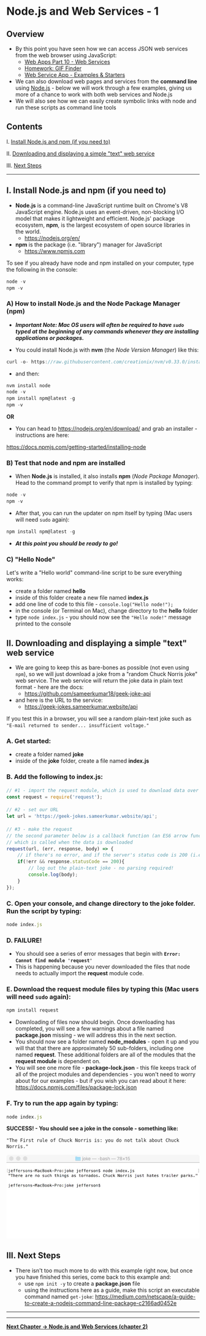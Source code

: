 # Node.js and Web Services - 1

## Overview

- By this point you have seen how we can access JSON web services from the web browser using JavaScript:
  - [Web Apps Part 10 - Web Services](https://github.com/tonethar/IGME-230-Master/blob/master/notes/web-apps-10.md)
  - [Homework: GIF Finder](https://github.com/tonethar/IGME-230-Master/blob/master/notes/HW-gif-finder.md)
  - [Web Service App - Examples & Starters](https://github.com/tonethar/IGME-230-Master/blob/master/notes/web-service-app-starters.md)
- We can also download web pages and services from the **command line** using [Node.js](https://nodejs.org/en/) - below we will work through a few examples, giving us more of a chance to work with both web services and Node.js
- We will also see how we can easily create symbolic links with node and run these scripts as command line tools

## Contents

<!--- Local Navigation --->
I. [Install Node.js and npm (if you need to)](#section1)

II. [Downloading and displaying a simple "text" web service](#section2)

III. [Next Steps](#section3)

<hr>

<a id="section1"></a>

## I. Install Node.js and npm (if you need to) 

- **Node.js** is a command-line JavaScript runtime built on Chrome's V8 JavaScript engine. Node.js uses an event-driven, non-blocking I/O model that makes it lightweight and efficient. Node.js' package ecosystem, **npm**, is the largest ecosystem of open source libraries in the world.
  - https://nodejs.org/en/
- **npm** is the package (i.e. "library") manager for JavaScript
  - https://www.npmjs.com
  
To see if you already have node and npm installed on your computer, type the following in the console:

```js
node -v
npm -v
```
  
### A) How to install Node.js and the Node Package Manager (npm)
 
- ***Important Note: Mac OS users will often be required to have `sudo` typed at the beginning of any commands whenever they are installing applications or packages.***
 
- You could install Node.js with **nvm** (the *Node Version Manager*) like this:
 
 ```js
 curl -o- https://raw.githubusercontent.com/creationix/nvm/v0.33.0/install.sh | bash
 ```
 
 - and then: 
 
 ```js
 nvm install node
 node -v
 npm install npm@latest -g
 npm -v
 ```
 
 **OR**
 
 - You can head to https://nodejs.org/en/download/ and grab an installer - instructions are here:
 
 https://docs.npmjs.com/getting-started/installing-node
 
 
### B) Test that node and npm are installed
 
 - When **Node.js** is installed, it also installs **npm** (*Node Package Manager*). Head to the command prompt to verify that npm is installed by typing:
 
 ```js
 node -v
 npm -v
 ```
 
 - After that, you can run the updater on npm itself by typing (Mac users will need `sudo` again):
 
 ```js
 npm install npm@latest -g
 ```
 
 - ***At this point you should be ready to go!***
 
 ### C) "Hello Node"
 
 Let's write a "Hello world" command-line script to be sure everything works:
 - create a folder named **hello**
 - inside of this folder create a new file named **index.js**
 - add one line of code to this file - `console.log("Hello node!");`
 - in the console (or Terminal on Mac), change directory to the **hello** folder
 - type `node index.js` - you should now see the `"Hello node!"` message printed to the console
 
<a id="section2"></a>
  
## II. Downloading and displaying a simple "text" web service

- We are going to keep this as bare-bones as possible (not even using `npm`), so we will just download a joke from a "random Chuck Norris joke" web service. The web service will return the joke data in plain text format - here are the docs:
  - https://github.com/sameerkumar18/geek-joke-api
- and here is the URL to the service:
  - https://geek-jokes.sameerkumar.website/api

If you test this in a browser, you will see a random plain-text joke such as `"E-mail returned to sender... insufficient voltage."`


### A. Get started:
  - create a folder named **joke**
  - inside of the **joke** folder, create a file named **index.js**
  
### B. Add the following to **index.js**:

```js
// #1 - import the request module, which is used to download data over http
const request = require('request');

// #2 - set our URL
let url = 'https://geek-jokes.sameerkumar.website/api';

// #3 - make the request
// the second parameter below is a callback function (an ES6 arrow function in this case)
// which is called when the data is downloaded
request(url, (err, response, body) => {
    // if there's no error, and if the server's status code is 200 (i.e. "Ok")
    if(!err && response.statusCode == 200){
    	// log out the plain-text joke - no parsing required!
        console.log(body);
    }
});
```
  
### C. Open your console, and change directory to the **joke** folder. Run the script by typing:

```js
node index.js
```

### D. FAILURE!

- You should see a series of error messages that begin with **`Error: Cannot find module 'request'`** 
- This is happening because you never downloaded the files that node needs to actually import the **request** module code.

### E. Download the **request** module files by typing this (Mac users will need `sudo` again):

```js
npm install request
```

- Downloading of files now should begin. Once downloading has completed, you will see a few warnings about a file named **package.json** missing - we will address this in the next section.
- You should now see a folder named **node_modules** - open it up and you will that that there are approximately 50 sub-folders, including one named **request**. These additional folders are all of the modules that the **request module** is dependent on.
- You will see one more file - **package-lock.json**  - this file keeps track of all of the project modules and dependencies - you won't need to worry about for our examples - but if you wish you can read about it here: https://docs.npmjs.com/files/package-lock.json

### F. Try to run the app again by typing:

```js
node index.js
```

**SUCCESS! - You should see a joke in the console - something like:**

```
"The First rule of Chuck Norris is: you do not talk about Chuck Norris."
```

![screenshot](_images/node-web-services-1.jpg)


<a id="section3"></a>
## III. Next Steps

- There isn't too much more to do with this example right now, but once you have finished this series, come back to this example and:
  - use `npm init -y` to create a **package.json** file
  - using the instructions here as a guide, make this script an executable command named `get-joke`: https://medium.com/netscape/a-guide-to-create-a-nodejs-command-line-package-c2166ad0452e



<hr><hr>

**[Next Chapter -> Node.js and Web Services (chapter 2)](node-and-web-services-2.md)**

